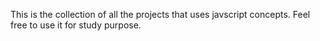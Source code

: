 This is the collection of all the projects that uses javscript concepts.
Feel free to use it for study purpose.